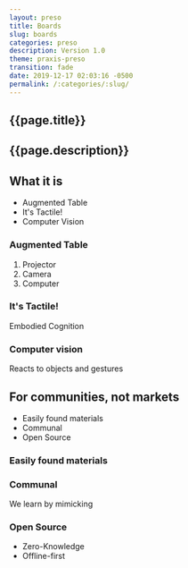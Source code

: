 ```yaml
---
layout: preso
title: Boards
slug: boards
categories: preso
description: Version 1.0
theme: praxis-preso
transition: fade
date: 2019-12-17 02:03:16 -0500
permalink: /:categories/:slug/
---
```

<section data-markdown>

# {{page.title}}

## {{page.description}}

</section>

<section data-markdown>

## What it is

- Augmented Table
- It's Tactile!
- Computer Vision


</section>

<section data-markdown>

### Augmented Table

1. Projector
2. Camera
3. Computer

</section>

<section data-markdown>

### It's Tactile!

Embodied Cognition

</section>

<section data-markdown>

### Computer vision

Reacts to objects and gestures

</section>

<section data-markdown>

## For communities, not markets

- Easily found materials
- Communal
- Open Source

</section>

<section data-markdown>

### Easily found materials

</section>

<section data-markdown>

### Communal

We learn by mimicking

</section>

<section data-markdown>

### Open Source

- Zero-Knowledge
- Offline-first
</section>